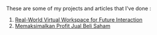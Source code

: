 These are some of my projects and articles that I've done :
1. <a href="https://yunastrian.github.io/FutureInteraction/" target="_blank">Real-World Virtual Workspace for Future Interaction</a>
2. <a href="https://yunastrian.github.io/StockBuySell/" target="_blank">Memaksimalkan Profit Jual Beli Saham</a>